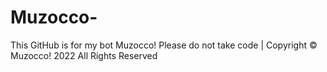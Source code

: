 # Muzocco-
This GitHub is for my bot Muzocco! Please do not take code | Copyright © Muzocco! 2022 All Rights Reserved
